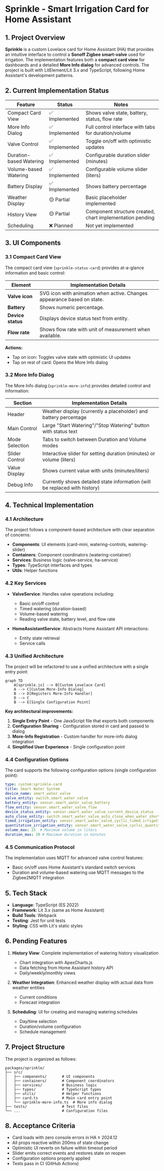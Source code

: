 # Sprinkle - Smart Irrigation Card for Home Assistant

## 1. Project Overview

**Sprinkle** is a custom Lovelace card for Home Assistant (HA) that provides an intuitive interface to control a **Sonoff Zigbee smart-valve** used for irrigation. The implementation features both a **compact card view** for dashboards and a detailed **More Info dialog** for advanced controls. The project is built with LitElement/Lit 3.x and TypeScript, following Home Assistant's development patterns.

## 2. Current Implementation Status

| Feature | Status | Notes |
|---------|--------|-------|
| Compact Card View | ✅ Implemented | Shows valve state, battery, status, flow rate |
| More Info Dialog | ✅ Implemented | Full control interface with tabs for duration/volume |
| Valve Control | ✅ Implemented | Toggle on/off with optimistic updates |
| Duration-based Watering | ✅ Implemented | Configurable duration slider (minutes) |
| Volume-based Watering | ✅ Implemented | Configurable volume slider (liters) |
| Battery Display | ✅ Implemented | Shows battery percentage |
| Weather Display | 🟡 Partial | Basic placeholder implemented |
| History View | 🟡 Partial | Component structure created, chart implementation pending |
| Scheduling | ❌ Planned | Not yet implemented |

## 3. UI Components

### 3.1 Compact Card View

The compact card view (`sprinkle-status-card`) provides at-a-glance information and basic control:

| Element | Implementation Details |
|---------|------------------------|
| **Valve icon** | SVG icon with animation when active. Changes appearance based on state. |
| **Battery** | Shows numeric percentage. |
| **Device status** | Displays device status text from entity. |
| **Flow rate** | Shows flow rate with unit of measurement when available. |

**Actions:**
* Tap on icon: Toggles valve state with optimistic UI updates
* Tap on rest of card: Opens the More Info dialog

### 3.2 More Info Dialog

The More Info dialog (`sprinkle-more-info`) provides detailed control and information:

| Section | Implementation Details |
|---------|------------------------|
| Header | Weather display (currently a placeholder) and battery percentage |
| Main Control | Large "Start Watering"/"Stop Watering" button with status text |
| Mode Selection | Tabs to switch between Duration and Volume modes |
| Slider Control | Interactive slider for setting duration (minutes) or volume (liters) |
| Value Display | Shows current value with units (minutes/liters) |
| Debug Info | Currently shows detailed state information (will be replaced with history) |

## 4. Technical Implementation

### 4.1 Architecture

The project follows a component-based architecture with clear separation of concerns:

* **Components**: UI elements (card-mini, watering-controls, watering-slider)
* **Containers**: Component coordinators (watering-container)
* **Services**: Business logic (valve-service, ha-service)
* **Types**: TypeScript interfaces and types
* **Utils**: Helper functions

### 4.2 Key Services

* **ValveService**: Handles valve operations including:
  * Basic on/off control
  * Timed watering (duration-based)
  * Volume-based watering
  * Reading valve state, battery level, and flow rate

* **HomeAssistantService**: Abstracts Home Assistant API interactions:
  * Entity state retrieval
  * Service calls

### 4.3 Unified Architecture

The project will be refactored to use a unified architecture with a single entry point:

```mermaid
graph TD
    A[sprinkle.js] --> B[Custom Lovelace Card]
    A --> C[Custom More-Info Dialog]
    B --> D[Registers More-Info Handler]
    D --> C
    B --> E[Single Configuration Point]
```

**Key architectural improvements:**
1. **Single Entry Point** - One JavaScript file that exports both components
2. **Configuration Sharing** - Configuration stored in card and passed to dialog
3. **More-Info Registration** - Custom handler for more-info dialog integration
4. **Simplified User Experience** - Single configuration point

### 4.4 Configuration Options

The card supports the following configuration options (single configuration point):

```yaml
type: custom:sprinkle-card
title: Smart Water System
device_name: smart_water_valve
valve_entity: switch.smart_water_valve
battery_entity: sensor.smart_water_valve_battery
flow_entity: sensor.smart_water_valve_flow
device_status_entity: sensor.smart_water_valve_current_device_status
auto_close_entity: switch.smart_water_valve_auto_close_when_water_shortage
timed_irrigation_entity: sensor.smart_water_valve_cyclic_timed_irrigation
quantitative_irrigation_entity: sensor.smart_water_valve_cyclic_quantitative_irrigation
volume_max: 25  # Maximum volume in liters
duration_max: 30 # Maximum duration in minutes
```

### 4.5 Communication Protocol

The implementation uses MQTT for advanced valve control features:
* Basic on/off uses Home Assistant's standard switch services
* Duration and volume-based watering use MQTT messages to the Zigbee2MQTT integration

## 5. Tech Stack

* **Language**: TypeScript (ES 2022)
* **Framework**: Lit 3.x (same as Home Assistant)
* **Build Tools**: Webpack
* **Testing**: Jest for unit tests
* **Styling**: CSS with Lit's static styles

## 6. Pending Features

1. **History View**: Complete implementation of watering history visualization
   * Chart integration with ApexCharts.js
   * Data fetching from Home Assistant history API
   * Daily/weekly/monthly views

2. **Weather Integration**: Enhanced weather display with actual data from weather entities
   * Current conditions
   * Forecast integration

3. **Scheduling**: UI for creating and managing watering schedules
   * Day/time selection
   * Duration/volume configuration
   * Schedule management

## 7. Project Structure

The project is organized as follows:

```
packages/sprinkle/
├── src/
│   ├── components/       # UI components
│   ├── containers/       # Component coordinators
│   ├── services/         # Business logic
│   ├── types/            # TypeScript types
│   ├── utils/            # Helper functions
│   ├── card.ts           # Main card entry point
│   └── sprinkle-more-info.ts  # More info dialog
├── tests/                # Test files
└── ...                   # Configuration files
```

## 8. Acceptance Criteria

* Card loads with zero console errors in HA ≥ 2024.12
* All props reactive within 200ms of state change
* Optimistic UI reverts on failure within timeout period
* Slider emits correct events and restores state on reopen
* Configuration options properly applied
* Tests pass in CI (GitHub Actions)
